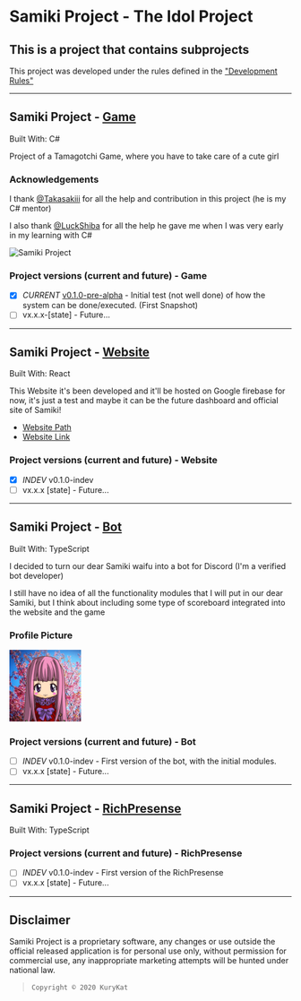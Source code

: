 # Samiki Project - **The Idol Project**

## This is a project that contains subprojects

This project was developed under the rules defined in the ["Development Rules"](./Development-Rules.md)

---------------------------------------------

## Samiki Project - [Game](https://github.com/KuryKat/Samiki-Project/tree/Samiki-Game)

Built With: C#

Project of a Tamagotchi Game, where you have to take care of a cute girl

### Acknowledgements

I thank [@Takasakiii](https://github.com/Takasakiii) for all the help and contribution in this project (he is my C# mentor)

I also thank [@LuckShiba](https://github.com/LuckShiba) for all the help he gave me when I was very early in my learning with C#

![Samiki Project](https://repository-images.githubusercontent.com/289616441/00f45600-e53d-11ea-815f-b02fac21a10d "Samiki Project")

### Project versions (current and future) - Game

- [x] *CURRENT* [v0.1.0-pre-alpha](https://github.com/KuryKat/Samiki-Project/releases/tag/Game-v0.1.0-pre-alpha) - Initial test (not well done) of how the system can be done/executed. (First Snapshot)
- [ ] vx.x.x-[state] - Future...

---------------------------------------------

## Samiki Project - [Website](https://github.com/KuryKat/Samiki-Project/tree/Samiki-Website)

Built With: React

This Website it's been developed and it'll be hosted on Google firebase for now, it's just a test and maybe it can be the future dashboard and official site of Samiki!

- [Website Path](./Samiki-Website/README.md)
- [Website Link](https://samikiproject.web.app/)

### Project versions (current and future) - Website

- [x] *INDEV* v0.1.0-indev
- [ ] vx.x.x [state] - Future...

---------------------------------------------

## Samiki Project - [Bot](https://github.com/KuryKat/Samiki-Project/tree/Samiki-Bot)

Built With: TypeScript

I decided to turn our dear Samiki waifu into a bot for Discord (I'm a verified bot developer)

I still have no idea of ​​all the functionality modules that I will put in our dear Samiki, but I think about including some type of scoreboard integrated into the website and the game

### Profile Picture

![Samiki Picture](./other/images/profile-picture.png)

### Project versions (current and future) - Bot

- [ ] *INDEV* v0.1.0-indev - First version of the bot, with the initial modules.
- [ ] vx.x.x [state] - Future...

---------------------------------------------

## Samiki Project - [RichPresense](https://github.com/KuryKat/Samiki-Project/tree/Samiki-RichPresence)

Built With: TypeScript

### Project versions (current and future) - RichPresense

- [ ] *INDEV* v0.1.0-indev - First version of the RichPresense
- [ ] vx.x.x [state] - Future...

---------------------------------------------

## Disclaimer

Samiki Project is a proprietary software, any changes or use outside the official released application is for personal use only, without permission for commercial use, any inappropriate marketing attempts will be hunted under national law.

>     Copyright © 2020 KuryKat
